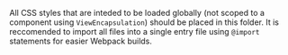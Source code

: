 All CSS styles that are inteded to be loaded globally (not scoped to a component using `ViewEncapsulation`) should be placed in this folder. It is reccomended to import all files into a single entry file using `@import` statements for easier Webpack builds.